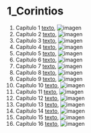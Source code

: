 # 1_Corintios

1. Capítulo 1 [texto](texto_filtrado/NT/1_Co/1_Co_1.txt), ![imagen](nube_de_palabras/NT/1_Co/1_Co_1.png)
2. Capítulo 2 [texto](texto_filtrado/NT/1_Co/1_Co_2.txt), ![imagen](nube_de_palabras/NT/1_Co/1_Co_2.png)
3. Capítulo 3 [texto](texto_filtrado/NT/1_Co/1_Co_3.txt), ![imagen](nube_de_palabras/NT/1_Co/1_Co_3.png)
4. Capítulo 4 [texto](texto_filtrado/NT/1_Co/1_Co_4.txt), ![imagen](nube_de_palabras/NT/1_Co/1_Co_4.png)
5. Capítulo 5 [texto](texto_filtrado/NT/1_Co/1_Co_5.txt), ![imagen](nube_de_palabras/NT/1_Co/1_Co_5.png)
6. Capítulo 6 [texto](texto_filtrado/NT/1_Co/1_Co_6.txt), ![imagen](nube_de_palabras/NT/1_Co/1_Co_6.png)
7. Capítulo 7 [texto](texto_filtrado/NT/1_Co/1_Co_7.txt), ![imagen](nube_de_palabras/NT/1_Co/1_Co_7.png)
8. Capítulo 8 [texto](texto_filtrado/NT/1_Co/1_Co_8.txt), ![imagen](nube_de_palabras/NT/1_Co/1_Co_8.png)
9. Capítulo 9 [texto](texto_filtrado/NT/1_Co/1_Co_9.txt), ![imagen](nube_de_palabras/NT/1_Co/1_Co_9.png)
10. Capítulo 10 [texto](texto_filtrado/NT/1_Co/1_Co_10.txt), ![imagen](nube_de_palabras/NT/1_Co/1_Co_10.png)
11. Capítulo 11 [texto](texto_filtrado/NT/1_Co/1_Co_11.txt), ![imagen](nube_de_palabras/NT/1_Co/1_Co_11.png)
12. Capítulo 12 [texto](texto_filtrado/NT/1_Co/1_Co_12.txt), ![imagen](nube_de_palabras/NT/1_Co/1_Co_12.png)
13. Capítulo 13 [texto](texto_filtrado/NT/1_Co/1_Co_13.txt), ![imagen](nube_de_palabras/NT/1_Co/1_Co_13.png)
14. Capítulo 14 [texto](texto_filtrado/NT/1_Co/1_Co_14.txt), ![imagen](nube_de_palabras/NT/1_Co/1_Co_14.png)
15. Capítulo 15 [texto](texto_filtrado/NT/1_Co/1_Co_15.txt), ![imagen](nube_de_palabras/NT/1_Co/1_Co_15.png)
16. Capítulo 16 [texto](texto_filtrado/NT/1_Co/1_Co_16.txt), ![imagen](nube_de_palabras/NT/1_Co/1_Co_16.png)

